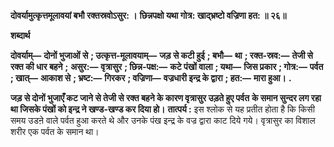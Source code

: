 **दोवर्यामुत्कृत्तमूलावयां बभौ रक्तस्रवोऽसुर: ।** **छिन्नपक्षो यथा गोत्र: खाद्भ्रष्टो वज्रिणा हत: ॥ २६॥** 

**शब्दार्थ** 

**दोवर्याम्—** **दोनों भुजाओं से** **; उत्कृत्त-मूलावयाम्—** **जड़ से कटी हुई** **; बभौ—** **था** **; रक्त-स्रव:—** **तेजी से रक्त की धार बहने** **;** **असुर:—** **वृत्रासुर** **; छिन्न-पक्ष:—** **कटे पंखों वाला** **; यथा—** **जिस प्रकार** **; गोत्र:—** **पर्वत** **; खात्—** **आकाश से** **; भ्रष्ट:—** **गिरकर** **; वज्रिणा—** **वज्रधारी इन्द्र के द्वारा** **; हत:—** **मारा हुआ।** **.** 

**जड़ से दोनों भुजाएँ कट जाने से तेजी से रक्त बहने के कारण वृत्रासुर उड़ते हुए पर्वत** **के समान सुन्दर लग रहा था जिसके पंखों को इन्द्र ने खण्ड-खण्ड कर दिया हो।** **तात्पर्य :** इस श्लोक से यह प्रतीत होता है कि किसी समय उडऩे वाले पर्वत हुआ करते थे और उनके पंख इन्द्र के वज्र द्वारा काट दिये गये। वृत्रासुर का विशाल शरीर एक पर्वत के समान था।  
